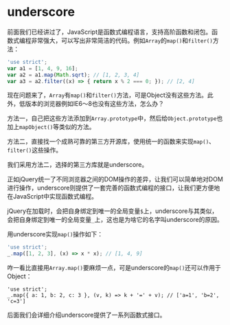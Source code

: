 # underscore

前面我们已经讲过了，JavaScript是函数式编程语言，支持高阶函数和闭包。函数式编程非常强大，可以写出非常简洁的代码。例如`Array`的`map()`和`filter()`方法：

```js
'use strict';
var a1 = [1, 4, 9, 16];
var a2 = a1.map(Math.sqrt); // [1, 2, 3, 4]
var a3 = a2.filter((x) => { return x % 2 === 0; }); // [2, 4]
```

现在问题来了，`Array`有`map()`和`filter()`方法，可是Object没有这些方法。此外，低版本的浏览器例如IE6～8也没有这些方法，怎么办？

方法一，自己把这些方法添加到`Array.prototype`中，然后给`Object.prototype`也加上`mapObject()`等类似的方法。

方法二，直接找一个成熟可靠的第三方开源库，使用统一的函数来实现`map()`、`filter()`这些操作。

我们采用方法二，选择的第三方库就是underscore。

正如jQuery统一了不同浏览器之间的DOM操作的差异，让我们可以简单地对DOM进行操作，underscore则提供了一套完善的函数式编程的接口，让我们更方便地在JavaScript中实现函数式编程。

jQuery在加载时，会把自身绑定到唯一的全局变量`$`上，underscore与其类似，会把自身绑定到唯一的全局变量`_`上，这也是为啥它的名字叫underscore的原因。

用underscore实现`map()`操作如下：

```js
'use strict';
_.map([1, 2, 3], (x) => x * x); // [1, 4, 9]
```

咋一看比直接用`Array.map()`要麻烦一点，可是underscore的`map()`还可以作用于Object：

```
'use strict';
_.map({ a: 1, b: 2, c: 3 }, (v, k) => k + '=' + v); // ['a=1', 'b=2', 'c=3']
```

后面我们会详细介绍underscore提供了一系列函数式接口。
